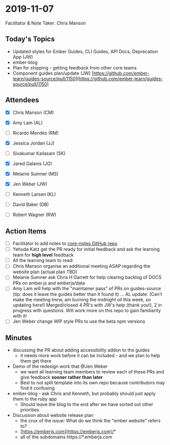 # 2019-11-07

Facilitator & Note Taker: Chris Manson 

## Today's Topics

- Updated styles for Ember Guides, CLI Guides, API Docs, Deprecation App (JW)
- ember-blog
- Plan for shipping - getting feedback from other core teams
- Component guides plan/update (JW) [https://github.com/ember-learn/guides-source/pull/1150](https://github.com/ember-learn/guides-source/pull/1150)

## Attendees

- [x]  Chris Manson (CM)
- [x]  Amy Lam (AL)
- [ ]  Ricardo Mendes (RM)
- [x]  Jessica Jordan (JJ)
- [ ]  Sivakumar Kailasam (SK)
- [x]  Jared Galanis (JG)

- [x]  Melanie Sumner (MS)
- [x]  Jen Weber (JW)
- [ ]  Kenneth Larsen (KL)
- [ ]  David Baker (DB)
- [ ]  Robert Wagner (RW)

## Action Items

- [ ]  Facilitator to add notes to [core-notes GitHub repo](https://github.com/emberjs/core-notes/)
- [ ]  Yehuda Katz get the PR ready for initial feedback and ask the learning team for **high level** feedback
- [ ]  All the learning team to read:
- [ ]  Chris Manson organise an additional meeting ASAP regarding the website plan (actual plan TBD)
- [ ]  Melanie Sumner ask Chris H Garrett for help clearing backlog of DOCS PRs on ember.js and emberjs/data
- [ ]  Amy Lam will help with the "maintainer pass" of PRs on guides-source (tip: does it leave the guides better than it found it) ... AL update: (Can't make the meeting tmrw, am burning the midnight oil this week, so updating here!) Merged/closed 4 PR's with JW's help (thank you!), 2 in progress with questions. Will work more on this repo to gain familiarity with it!
- [ ]  Jen Weber change WIP style PRs to use the beta npm versions

## Minutes

- discussing the PR about adding accessibility addon to the guides
    - it needs more work before it can be included - and we plan to help them get there
- Demo of the redesign work that @Jen Weber
    - we want all learning team members to review each of these PRs and give feedback **sooner rather than later**
    - Best to not split template into its own repo because contributors may find it confusing
- ember-blog - ask Chris and Kenneth, but probably should just apply them to the ruby app
    - Should leave the blog to the end after we have sorted out other priorities
- Discussion about website release plan
    - the crux of the issue: What do we think the "ember website" refers to?
    - [https://emberjs.com](https://emberjs.com)/*
    - all of the subdomains https://*.emberjs.com